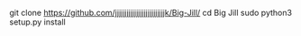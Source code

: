 git clone https://github.com/jjjjjjjjjjjjjjjjjjjjjjjjjjk/Big-Jill/
cd Big Jill
sudo python3 setup.py install
